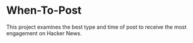 # When-To-Post
This project examines the best type and time of post to receive the most engagement on Hacker News.
